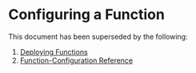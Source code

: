 # Configuring a Function

This document has been superseded by the following:
1. [Deploying Functions](docs/tasks/deploying-functions.md)
2. [Function-Configuration Reference](docs/function-configuration/function-configuration-reference.md)

